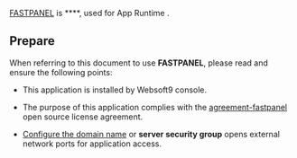 [FASTPANEL]() is ****, used for App Runtime . 



## Prepare

When referring to this document to use **FASTPANEL**, please read and ensure the following points:

- This application is installed by Websoft9 console.

- The purpose of this application complies with the [agreement-fastpanel](https://fastpanel.direct/assets/docs/agreement_en.pdf) open source license agreement.

- [Configure the domain name](./domain-set) or **server security group** opens external network ports for application access.